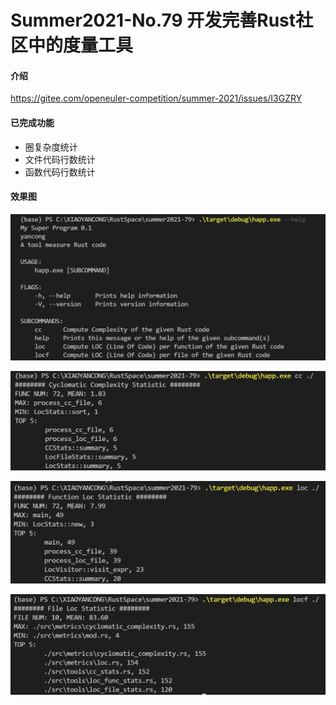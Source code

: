 # Summer2021-No.79 开发完善Rust社区中的度量工具

#### 介绍

https://gitee.com/openeuler-competition/summer-2021/issues/I3GZRY

#### 已完成功能

- 圈复杂度统计
- 文件代码行数统计
- 函数代码行数统计

#### 效果图

![](image/README/1628931141142.png)

![](image/README/1628931178424.png)

![](image/README/1628931199833.png)

![](image/README/1628931224366.png)
